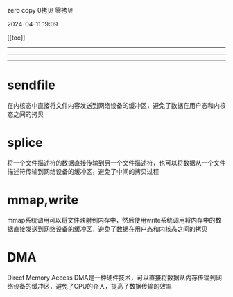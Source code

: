 zero copy
0拷贝
零拷贝

2024-04-11 19:09

[[toc]]

---
---
---


# sendfile

在内核态中直接将文件内容发送到网络设备的缓冲区，避免了数据在用户态和内核态之间的拷贝

# splice
将一个文件描述符的数据直接传输到另一个文件描述符，也可以将数据从一个文件描述符传输到网络设备的缓冲区，避免了中间的拷贝过程

# mmap,write
mmap系统调用可以将文件映射到内存中，然后使用write系统调用将内存中的数据直接发送到网络设备的缓冲区，避免了数据在用户态和内核态之间的拷贝

# DMA
Direct Memory Access
DMA是一种硬件技术，可以直接将数据从内存传输到网络设备的缓冲区，避免了CPU的介入，提高了数据传输的效率

